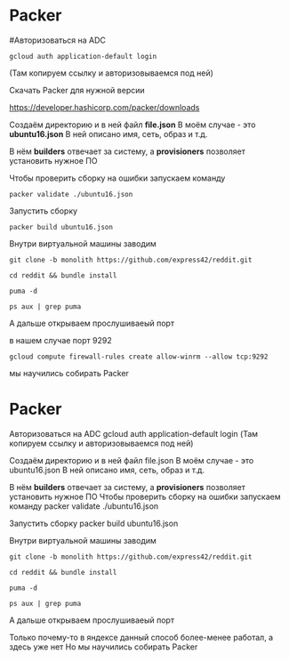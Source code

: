 
 # Packer


#Авторизоваться на ADC

```
gcloud auth application-default login
```
(Там копируем ссылку и авторизовываемся под ней)

Скачать Packer для нужной версии

https://developer.hashicorp.com/packer/downloads

Создаём директорию и в ней файл **file.json**
В моём случае - это **ubuntu16.json**
В ней описано имя, сеть, образ и т.д.

В нём **builders** отвечает за систему, а
**provisioners** позволяет установить нужное ПО

Чтобы проверить сборку на ошибки запускаем команду
```
packer validate ./ubuntu16.json
```

Запустить сборку

```
packer build ubuntu16.json
```

Внутри виртуальной машины заводим

```
git clone -b monolith https://github.com/express42/reddit.git
```
```
cd reddit && bundle install
```
```
puma -d
```
```
ps aux | grep puma
```

А дальше открываем прослушиваеый порт

в нашем случае порт 9292

```
gcloud compute firewall-rules create allow-winrm --allow tcp:9292
```


мы научились собирать Packer

# Packer
Авторизоваться на ADC
gcloud auth application-default login
(Там копируем ссылку и авторизовываемся под ней)

Создаём директорию и в ней файл file.json
В моём случае - это ubuntu16.json
В ней описано имя, сеть, образ и т.д.

В нём **builders** отвечает за систему, а
**provisioners** позволяет установить нужное ПО
Чтобы проверить сборку на ошибки запускаем команду
packer validate ./ubuntu16.json

Запустить сборку
packer build ubuntu16.json

Внутри виртуальной машины заводим

```
git clone -b monolith https://github.com/express42/reddit.git

cd reddit && bundle install

puma -d

ps aux | grep puma
```

А дальше открываем прослушиваеый порт

Только почему-то в яндексе данный способ более-менее работал, а здесь уже нет
Но мы научились собирать Packer